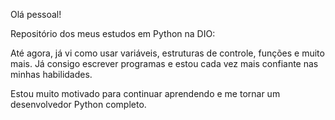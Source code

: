 
Olá pessoal!

Repositório dos meus estudos em Python na DIO:

Até agora, já vi como usar variáveis, estruturas de controle, funções e muito mais. Já consigo escrever programas e estou cada vez mais confiante nas minhas habilidades.

Estou muito motivado para continuar aprendendo e me tornar um desenvolvedor Python completo.




